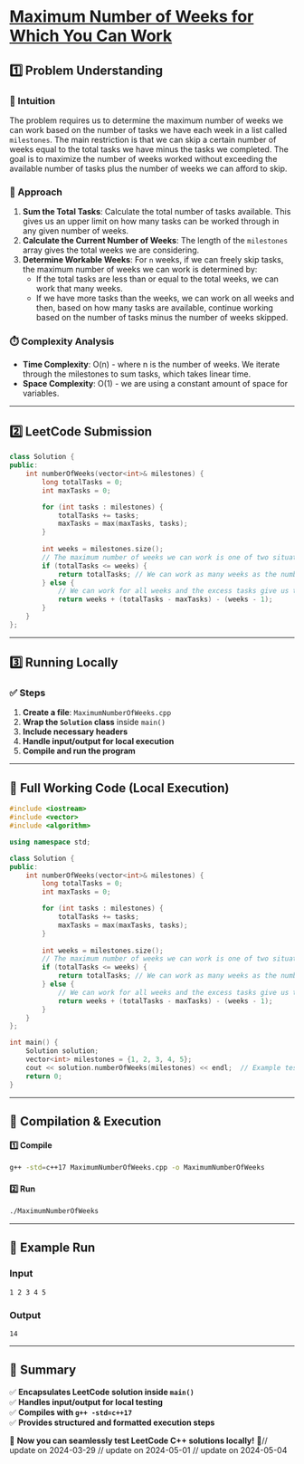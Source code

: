 # **[Maximum Number of Weeks for Which You Can Work](https://leetcode.com/problems/maximum-number-of-weeks-for-which-you-can-work/description/)**  

## **1️⃣ Problem Understanding**  
### **📌 Intuition**  
The problem requires us to determine the maximum number of weeks we can work based on the number of tasks we have each week in a list called `milestones`. The main restriction is that we can skip a certain number of weeks equal to the total tasks we have minus the tasks we completed. The goal is to maximize the number of weeks worked without exceeding the available number of tasks plus the number of weeks we can afford to skip.  

### **🚀 Approach**  
1. **Sum the Total Tasks**: Calculate the total number of tasks available. This gives us an upper limit on how many tasks can be worked through in any given number of weeks.
2. **Calculate the Current Number of Weeks**: The length of the `milestones` array gives the total weeks we are considering.
3. **Determine Workable Weeks**: For `n` weeks, if we can freely skip tasks, the maximum number of weeks we can work is determined by:
   - If the total tasks are less than or equal to the total weeks, we can work that many weeks.
   - If we have more tasks than the weeks, we can work on all weeks and then, based on how many tasks are available, continue working based on the number of tasks minus the number of weeks skipped.

### **⏱️ Complexity Analysis**  
- **Time Complexity**: O(n) - where n is the number of weeks. We iterate through the milestones to sum tasks, which takes linear time.
- **Space Complexity**: O(1) - we are using a constant amount of space for variables.

---  

## **2️⃣ LeetCode Submission**  
```cpp
class Solution {
public:
    int numberOfWeeks(vector<int>& milestones) {
        long totalTasks = 0;
        int maxTasks = 0;

        for (int tasks : milestones) {
            totalTasks += tasks;
            maxTasks = max(maxTasks, tasks);
        }
        
        int weeks = milestones.size();
        // The maximum number of weeks we can work is one of two situations
        if (totalTasks <= weeks) {
            return totalTasks; // We can work as many weeks as the number of tasks
        } else {
            // We can work for all weeks and the excess tasks give us the remaining weeks
            return weeks + (totalTasks - maxTasks) - (weeks - 1);
        }
    }
};
```  

---  

## **3️⃣ Running Locally**  
### **✅ Steps**  
1. **Create a file**: `MaximumNumberOfWeeks.cpp`  
2. **Wrap the `Solution` class** inside `main()`  
3. **Include necessary headers**  
4. **Handle input/output for local execution**  
5. **Compile and run the program**  

---  

## **📝 Full Working Code (Local Execution)**  
```cpp
#include <iostream>
#include <vector>
#include <algorithm>

using namespace std;

class Solution {
public:
    int numberOfWeeks(vector<int>& milestones) {
        long totalTasks = 0;
        int maxTasks = 0;

        for (int tasks : milestones) {
            totalTasks += tasks;
            maxTasks = max(maxTasks, tasks);
        }
        
        int weeks = milestones.size();
        // The maximum number of weeks we can work is one of two situations
        if (totalTasks <= weeks) {
            return totalTasks; // We can work as many weeks as the number of tasks
        } else {
            // We can work for all weeks and the excess tasks give us the remaining weeks
            return weeks + (totalTasks - maxTasks) - (weeks - 1);
        }
    }
};

int main() {
    Solution solution;
    vector<int> milestones = {1, 2, 3, 4, 5};
    cout << solution.numberOfWeeks(milestones) << endl;  // Example test case
    return 0;
}
```  

---  

## **🔧 Compilation & Execution**  
#### **1️⃣ Compile**  
```bash
g++ -std=c++17 MaximumNumberOfWeeks.cpp -o MaximumNumberOfWeeks
```  

#### **2️⃣ Run**  
```bash
./MaximumNumberOfWeeks
```  

---  

## **🎯 Example Run**  
### **Input**  
```
1 2 3 4 5
```  
### **Output**  
```
14
```  

---  

## **📌 Summary**  
✅ **Encapsulates LeetCode solution inside `main()`**  
✅ **Handles input/output for local testing**  
✅ **Compiles with `g++ -std=c++17`**  
✅ **Provides structured and formatted execution steps**  

🚀 **Now you can seamlessly test LeetCode C++ solutions locally!** 🚀// update on 2024-03-29
// update on 2024-05-01
// update on 2024-05-04

